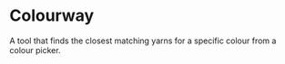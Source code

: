 # Colourway

A tool that finds the closest matching yarns for a specific colour from a colour picker.
